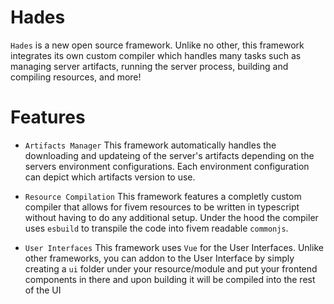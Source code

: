 # Hades

`Hades` is a new open source framework. Unlike no other, this framework integrates its own custom compiler which handles many tasks such as managing server artifacts, running the server process, building and compiling resources, and more!

# Features

-   `Artifacts Manager` This framework automatically handles the downloading and updateing of the server's artifacts depending on the servers environment configurations. Each environment configuration can depict which artifacts version to use.

-   `Resource Compilation` This framework features a completly custom compiler that allows for fivem resources to be written in typescript without having to do any additional setup. Under the hood the compiler uses `esbuild` to transpile the code into fivem readable `commonjs`.

-   `User Interfaces` This framework uses `Vue` for the User Interfaces. Unlike other frameworks, you can addon to the User Interface by simply creating a `ui` folder under your resource/module and put your frontend components in there and upon building it will be compiled into the rest of the UI
